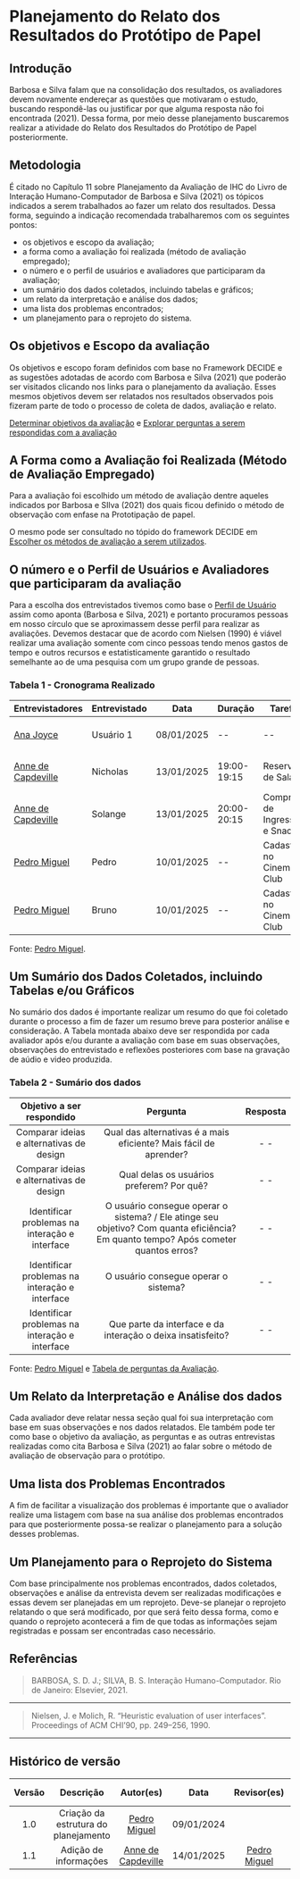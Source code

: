 # Planejamento do Relato dos Resultados do Protótipo de Papel

## Introdução

Barbosa e Silva falam que na consolidação dos resultados, os avaliadores devem novamente endereçar as questões que motivaram o estudo, buscando respondê-las ou justificar por que alguma resposta não foi encontrada (2021). Dessa forma, por meio desse planejamento buscaremos realizar a atividade do Relato dos Resultados do Protótipo de Papel posteriormente.

## Metodologia

É citado no Capítulo 11 sobre Planejamento da Avaliação de IHC do Livro de Interação Humano-Computador de Barbosa e Silva (2021) os tópicos indicados a serem trabalhados ao fazer um relato dos resultados. Dessa forma, seguindo a indicação recomendada trabalharemos com os seguintes pontos:

- os objetivos e escopo da avaliação;
- a forma como a avaliação foi realizada (método de avaliação empregado);
- o número e o perfil de usuários e avaliadores que participaram da avaliação;
- um sumário dos dados coletados, incluindo tabelas e gráficos;
- um relato da interpretação e análise dos dados;
- uma lista dos problemas encontrados;
- um planejamento para o reprojeto do sistema.

## Os objetivos e Escopo da avaliação

Os objetivos e escopo foram definidos com base no Framework DECIDE e as sugestões adotadas de acordo com Barbosa e Silva (2021) que poderão ser visitados clicando nos links para o planejamento da avaliação. Esses mesmos objetivos devem ser relatados nos resultados observados pois fizeram parte de todo o processo de coleta de dados, avaliação e relato.

[Determinar objetivos da avaliação](./avaliacao-proto-papel.md/#determinar-os-objetivos-da-avaliação) e [Explorar perguntas a serem respondidas com a avaliação](./avaliacao-proto-papel.md/#explorar-perguntas-a-serem-respondidas-com-a-avaliação)

## A Forma como a Avaliação foi Realizada (Método de Avaliação Empregado)

Para a avaliação foi escolhido um método de avaliação dentre aqueles indicados por Barbosa e SIlva (2021) dos quais ficou definido o método de observação com enfase na Prototipação de papel.

O mesmo pode ser consultado no tópido do framework DECIDE em [Escolher os métodos de avaliação a serem utilizados](./avaliacao-proto-papel.md/#escolher-os-métodos-de-avaliação-a-serem-utilizados).

## O número e o Perfil de Usuários e Avaliadores que participaram da avaliação

Para a escolha dos entrevistados tivemos como base o [Perfil de Usuário](../../Analise-de-requisitos/perfil-de-usuario.md) assim como aponta (Barbosa e Silva, 2021) e portanto procuramos pessoas em nosso círculo que se aproximassem desse perfil para realizar as avaliações. Devemos destacar que de acordo com Nielsen (1990) é viável realizar uma avaliação somente com cinco pessoas tendo menos gastos de tempo e outros recursos e estatisticamente garantido o resultado semelhante ao de uma pesquisa com um grupo grande de pessoas.

### Tabela 1 - Cronograma Realizado

| Entrevistadores                                    | Entrevistado | Data       | Duração     | Tarefa                      | Local              |
| -------------------------------------------------- | ------------ | ---------- | ----------- | --------------------------- | ------------------ |
| [Ana Joyce](https://github.com/anajoyceamorim)     | Usuário 1    | 08/01/2025 | --          | --                          | Faculdade UnB Gama |
| [Anne de Capdeville](https://github.com/nanecapde) | Nicholas     | 13/01/2025 | 19:00-19:15 | Reserva de Salas            | Faculdade UnB Gama |
| [Anne de Capdeville](https://github.com/nanecapde) | Solange      | 13/01/2025 | 20:00-20:15 | Compra de Ingressos e Snack | Faculdade UnB Gama |
| [Pedro Miguel](https://github.com/pedroMADBR)      | Pedro        | 10/01/2025 | --          | Cadastro no Cinemark Club   | Sala particular    |
| [Pedro Miguel](https://github.com/pedroMADBR)      | Bruno        | 10/01/2025 | --          | Cadastro no Cinemark Club   | Sala particular    |

Fonte: [Pedro Miguel](https://github.com/pedroMADBR).

## Um Sumário dos Dados Coletados, incluindo Tabelas e/ou Gráficos

No sumário dos dados é importante realizar um resumo do que foi coletado durante o processo a fim de fazer um resumo breve para posterior análise e consideração. A Tabela montada abaixo deve ser respondida por cada avaliador após e/ou durante a avaliação com base em suas observações, observações do entrevistado e reflexões posteriores com base na gravação de aúdio e video produzida.

### Tabela 2 - Sumário dos dados

|           Objetivo a ser respondido            |                                                              Pergunta                                                               | Resposta |
| :--------------------------------------------: | :---------------------------------------------------------------------------------------------------------------------------------: | :------: |
|    Comparar ideias e alternativas de design    |                                  Qual das alternativas é a mais eficiente? Mais fácil de aprender?                                  |   - -    |
|    Comparar ideias e alternativas de design    |                                              Qual delas os usuários preferem? Por quê?                                              |   - -    |
| Identificar problemas na interação e interface | O usuário consegue operar o sistema? / Ele atinge seu objetivo? Com quanta eficiência? Em quanto tempo? Após cometer quantos erros? |   - -    |
| Identificar problemas na interação e interface |                                                O usuário consegue operar o sistema?                                                 |   - -    |
| Identificar problemas na interação e interface |                                     Que parte da interface e da interação o deixa insatisfeito?                                     |   - -    |

Fonte: [Pedro Miguel](https://github.com/pedroMADBR) e [Tabela de perguntas da Avaliação](avaliacao-proto-papel.md/#tabela-2---perguntas-da-avaliação).

## Um Relato da Interpretação e Análise dos dados

Cada avaliador deve relatar nessa seção qual foi sua interpretação com base em suas observações e nos dados relatados. Ele também pode ter como base o objetivo da avaliação, as perguntas e as outras entrevistas realizadas como cita Barbosa e Silva (2021) ao falar sobre o método de avaliação de observação para o protótipo.

## Uma lista dos Problemas Encontrados

A fim de facilitar a visualização dos problemas é importante que o avaliador realize uma listagem com base na sua análise dos problemas encontrados para que posteriormente possa-se realizar o planejamento para a solução desses problemas.

## Um Planejamento para o Reprojeto do Sistema

Com base principalmente nos problemas encontrados, dados coletados, observações e análise da entrevista devem ser realizadas modificações e essas devem ser planejadas em um reprojeto. Deve-se planejar o reprojeto relatando o que será modificado, por que será feito dessa forma, como e quando o reprojeto acontecerá a fim de que todas as informações sejam registradas e possam ser encontradas caso necessário.

## Referências

> BARBOSA, S. D. J.; SILVA, B. S. Interação Humano-Computador. Rio de Janeiro: Elsevier, 2021.

---

> Nielsen, J. e Molich, R. “Heuristic evaluation of user interfaces”. Proceedings of ACM CHI’90, pp. 249–256, 1990.

---

## Histórico de versão

| Versão |              Descrição               |                     Autor(es)                      |    Data    |                  Revisor(es)                  | Data de revisão |
| :----: | :----------------------------------: | :------------------------------------------------: | :--------: | :-------------------------------------------: | :-------------: |
|  1.0   | Criação da estrutura do planejamento |   [Pedro Miguel](https://github.com/pedroMADBR)    | 09/01/2024 |            [](https://github.com/)            |       - -       |
|  1.1   |        Adição de informações         | [Anne de Capdeville](https://github.com/nanecapde) | 14/01/2025 | [Pedro Miguel](https://github.com/pedroMADBR) |   14/01/2025    |
